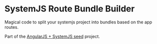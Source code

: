 # SystemJS Route Bundle Builder

Magical code to split your systemjs project into bundles based on the app routes.

Part of the [AngularJS + SystemJS seed](https://github.com/swimlane/angular-systemjs-seed) project.
